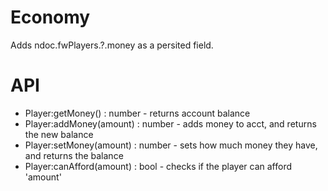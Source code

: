 # Economy
Adds ndoc.fwPlayers.?.money as a persited field.

# API
 - Player:getMoney() : number - returns account balance
 - Player:addMoney(amount) : number - adds money to acct, and returns the new balance
 - Player:setMoney(amount) : number - sets how much money they have, and returns the balance
 - Player:canAfford(amount) : bool - checks if the player can afford 'amount'